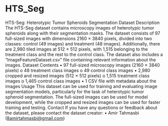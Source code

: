 # HTS_Seg
HTS-Seg: Heterotypic Tumor Spheroids Segmentation Dataset
Description
The HTS-Seg dataset contains microscopy images of heterotypic tumor spheroids along with their segmentation masks. The dataset consists of 97 full-sized images with dimensions 2160 × 3840 pixels, divided into two classes: control (49 images) and treatment (48 images). Additionally, there are 2,980 tiled images at 512 × 512 pixels, with 1,515 belonging to the treatment class and the rest to the control class. The dataset also includes a “ImageFeatureDataset.csv”  file containing relevant information about the images.
Dataset Contents
•	97 full-sized microscopy images (2160 × 3840 pixels) 
o	48 treatment class images
o	49 control class images
•	2,980 cropped and resized images (512 × 512 pixels) 
o	1,515 treatment class images
o	1,465 control class images
•	1 CSV file with metadata about the images
Usage
This dataset can be used for training and evaluating image segmentation models, particularly for the task of heterotypic tumor spheroid segmentation. The full-sized images can be used for model development, while the cropped and resized images can be used for faster training and testing.
Contact
If you have any questions or feedback about the dataset, please contact the dataset creator:
•	Amir Tahmasbi (8amirtahmasbi@gmail.com)
